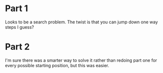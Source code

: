 # Part 1

Looks to be a search problem. 
The twist is that you can jump down one way steps I guess?

# Part 2

I'm sure there was a smarter way to solve it rather than redoing part one for every possible starting position, but this was easier.